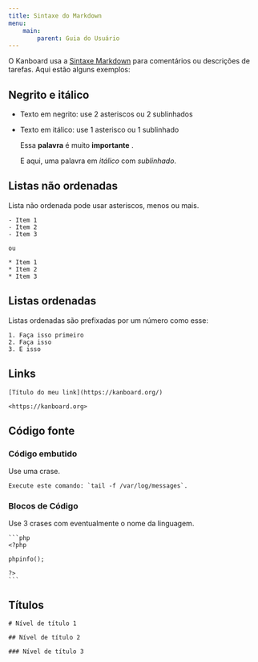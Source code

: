 ```yaml
---
title: Sintaxe do Markdown
menu:
    main:
        parent: Guia do Usuário
---
```


O Kanboard usa a [Sintaxe Markdown](http://en.wikipedia.org/wiki/Markdown) para comentários ou
descrições de tarefas. Aqui estão alguns exemplos:

Negrito e itálico
-----------------

-   Texto em negrito: use 2 asteriscos ou 2 sublinhados
-   Texto em itálico: use 1 asterisco ou 1 sublinhado

    Essa **palavra** é muito __importante__ .

    E aqui, uma palavra em *itálico* com _sublinhado_.

Listas não ordenadas
--------------------

Lista não ordenada pode usar asteriscos, menos ou mais.

    - Item 1
    - Item 2
    - Item 3

    ou

    * Item 1
    * Item 2
    * Item 3

Listas ordenadas
----------------

Listas ordenadas são prefixadas por um número como esse:

    1. Faça isso primeiro
    2. Faça isso
    3. E isso

Links
-----

    [Título do meu link](https://kanboard.org/)

    <https://kanboard.org>

Código fonte
------------

### Código embutido

Use uma crase.

    Execute este comando: `tail -f /var/log/messages`.

### Blocos de Código

Use 3 crases com eventualmente o nome da linguagem.

    ```php
    <?php

    phpinfo();

    ?>
    ```

Títulos
-------

    # Nível de título 1

    ## Nível de título 2

    ### Nível de título 3
